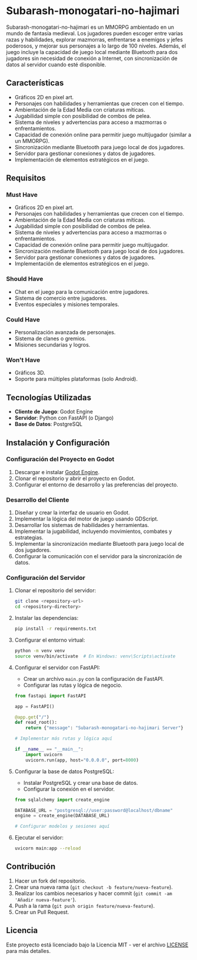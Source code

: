 # Subarash-monogatari-no-hajimari

Subarash-monogatari-no-hajimari es un MMORPG ambientado en un mundo de fantasía medieval. Los jugadores pueden escoger entre varias razas y habilidades, explorar mazmorras, enfrentarse a enemigos y jefes poderosos, y mejorar sus personajes a lo largo de 100 niveles. Además, el juego incluye la capacidad de juego local mediante Bluetooth para dos jugadores sin necesidad de conexión a Internet, con sincronización de datos al servidor cuando esté disponible.

## Características

- Gráficos 2D en pixel art.
- Personajes con habilidades y herramientas que crecen con el tiempo.
- Ambientación de la Edad Media con criaturas míticas.
- Jugabilidad simple con posibilidad de combos de pelea.
- Sistema de niveles y advertencias para acceso a mazmorras o enfrentamientos.
- Capacidad de conexión online para permitir juego multijugador (similar a un MMORPG).
- Sincronización mediante Bluetooth para juego local de dos jugadores.
- Servidor para gestionar conexiones y datos de jugadores.
- Implementación de elementos estratégicos en el juego.

## Requisitos

### Must Have
- Gráficos 2D en pixel art.
- Personajes con habilidades y herramientas que crecen con el tiempo.
- Ambientación de la Edad Media con criaturas míticas.
- Jugabilidad simple con posibilidad de combos de pelea.
- Sistema de niveles y advertencias para acceso a mazmorras o enfrentamientos.
- Capacidad de conexión online para permitir juego multijugador.
- Sincronización mediante Bluetooth para juego local de dos jugadores.
- Servidor para gestionar conexiones y datos de jugadores.
- Implementación de elementos estratégicos en el juego.

### Should Have
- Chat en el juego para la comunicación entre jugadores.
- Sistema de comercio entre jugadores.
- Eventos especiales y misiones temporales.

### Could Have
- Personalización avanzada de personajes.
- Sistema de clanes o gremios.
- Misiones secundarias y logros.

### Won't Have
- Gráficos 3D.
- Soporte para múltiples plataformas (solo Android).

## Tecnologías Utilizadas

- **Cliente de Juego**: Godot Engine
- **Servidor**: Python con FastAPI (o Django)
- **Base de Datos**: PostgreSQL

## Instalación y Configuración

### Configuración del Proyecto en Godot

1. Descargar e instalar [Godot Engine](https://godotengine.org/).
2. Clonar el repositorio y abrir el proyecto en Godot.
3. Configurar el entorno de desarrollo y las preferencias del proyecto.

### Desarrollo del Cliente

1. Diseñar y crear la interfaz de usuario en Godot.
2. Implementar la lógica del motor de juego usando GDScript.
3. Desarrollar los sistemas de habilidades y herramientas.
4. Implementar la jugabilidad, incluyendo movimientos, combates y estrategias.
5. Implementar la sincronización mediante Bluetooth para juego local de dos jugadores.
6. Configurar la comunicación con el servidor para la sincronización de datos.

### Configuración del Servidor

1. Clonar el repositorio del servidor:
	```bash
	git clone <repository-url>
	cd <repository-directory>
	```

2. Instalar las dependencias:
	```bash
	pip install -r requirements.txt
	```

3. Configurar el entorno virtual:
	```bash
	python -m venv venv
	source venv/bin/activate  # En Windows: venv\Scripts\activate
	```

4. Configurar el servidor con FastAPI:
	- Crear un archivo `main.py` con la configuración de FastAPI.
	- Configurar las rutas y lógica de negocio.

	```python
	from fastapi import FastAPI

	app = FastAPI()

	@app.get("/")
	def read_root():
		return {"message": "Subarash-monogatari-no-hajimari Server"}

	# Implementar más rutas y lógica aquí

	if __name__ == "__main__":
		import uvicorn
		uvicorn.run(app, host="0.0.0.0", port=8000)
	```

5. Configurar la base de datos PostgreSQL:
	- Instalar PostgreSQL y crear una base de datos.
	- Configurar la conexión en el servidor.

	```python
	from sqlalchemy import create_engine

	DATABASE_URL = "postgresql://user:password@localhost/dbname"
	engine = create_engine(DATABASE_URL)

	# Configurar modelos y sesiones aquí
	```

6. Ejecutar el servidor:
	```bash
	uvicorn main:app --reload
	```

## Contribución

1. Hacer un fork del repositorio.
2. Crear una nueva rama (`git checkout -b feature/nueva-feature`).
3. Realizar los cambios necesarios y hacer commit (`git commit -am 'Añadir nueva-feature'`).
4. Push a la rama (`git push origin feature/nueva-feature`).
5. Crear un Pull Request.

## Licencia

Este proyecto está licenciado bajo la Licencia MIT - ver el archivo [LICENSE](LICENSE) para más detalles.

